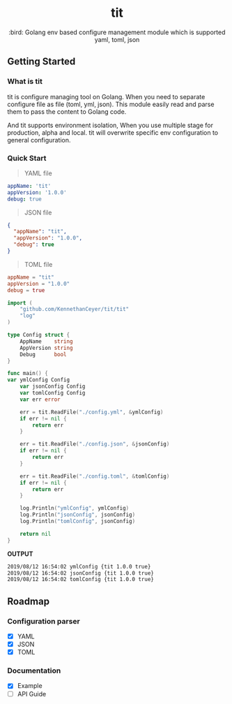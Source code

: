 <h1 align="center">tit</h1>
<p align="center">:bird: Golang env based configure management module which is supported yaml, toml, json</p>

## Getting Started

### What is tit

tit is configure managing tool on Golang. When you need to separate configure file as file (toml, yml, json). This module easily read and parse them to pass the content to Golang code.

And tit supports environment isolation, When you use multiple stage for production, alpha and local. tit will overwrite specific env configuration to general configuration. 

### Quick Start

> YAML file
```yaml
appName: 'tit'
appVersion: '1.0.0'
debug: true

```

> JSON file
```json
{
  "appName": "tit",
  "appVersion": "1.0.0",
  "debug": true
}
```

> TOML file
```toml
appName = "tit"
appVersion = "1.0.0"
debug = true
```

```go
import (
	"github.com/KennethanCeyer/tit/tit"
	"log"
)

type Config struct {
	AppName    string
	AppVersion string
	Debug      bool
}

func main() {
var ymlConfig Config
	var jsonConfig Config
	var tomlConfig Config
	var err error

	err = tit.ReadFile("./config.yml", &ymlConfig)
	if err != nil {
		return err
	}

	err = tit.ReadFile("./config.json", &jsonConfig)
	if err != nil {
		return err
	}

	err = tit.ReadFile("./config.toml", &tomlConfig)
	if err != nil {
		return err
	}

	log.Println("ymlConfig", ymlConfig)
	log.Println("jsonConfig", jsonConfig)
	log.Println("tomlConfig", jsonConfig)

	return nil
}
```

**OUTPUT**

```bash
2019/08/12 16:54:02 ymlConfig {tit 1.0.0 true}
2019/08/12 16:54:02 jsonConfig {tit 1.0.0 true}
2019/08/12 16:54:02 tomlConfig {tit 1.0.0 true}
```

## Roadmap

### Configuration parser

- [x] YAML
- [x] JSON
- [x] TOML

### Documentation

- [x] Example
- [ ] API Guide
